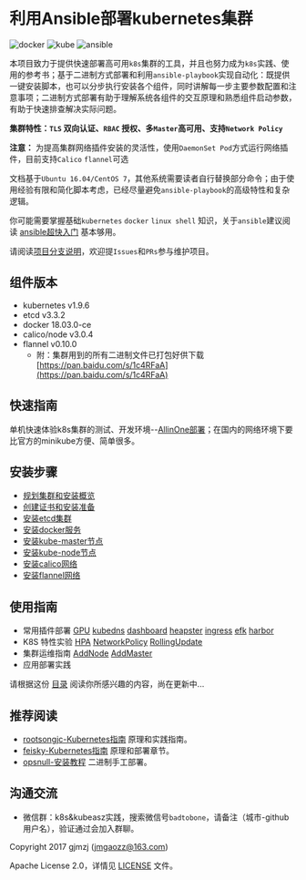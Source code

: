 # 利用Ansible部署kubernetes集群

![docker](./pics/docker.jpg) ![kube](./pics/kube.jpg) ![ansible](./pics/ansible.jpg)

本项目致力于提供快速部署高可用`k8s`集群的工具，并且也努力成为`k8s`实践、使用的参考书；基于二进制方式部署和利用`ansible-playbook`实现自动化：既提供一键安装脚本，也可以分步执行安装各个组件，同时讲解每一步主要参数配置和注意事项；二进制方式部署有助于理解系统各组件的交互原理和熟悉组件启动参数，有助于快速排查解决实际问题。

**集群特性：`TLS` 双向认证、`RBAC` 授权、多`Master`高可用、支持`Network Policy`**

**注意：** 为提高集群网络插件安装的灵活性，使用`DaemonSet Pod`方式运行网络插件，目前支持`Calico` `flannel`可选

文档基于`Ubuntu 16.04/CentOS 7`，其他系统需要读者自行替换部分命令；由于使用经验有限和简化脚本考虑，已经尽量避免`ansible-playbook`的高级特性和复杂逻辑。

你可能需要掌握基础`kubernetes` `docker` `linux shell` 知识，关于`ansible`建议阅读 [ansible超快入门](http://weiweidefeng.blog.51cto.com/1957995/1895261) 基本够用。

请阅读[项目分支说明](branch.md)，欢迎提`Issues`和`PRs`参与维护项目。

## 组件版本

- kubernetes	v1.9.6
- etcd		v3.3.2
- docker	18.03.0-ce
- calico/node	v3.0.4
- flannel	v0.10.0
  - 附：集群用到的所有二进制文件已打包好供下载 [https://pan.baidu.com/s/1c4RFaA](https://pan.baidu.com/s/1c4RFaA)

## 快速指南

单机快速体验k8s集群的测试、开发环境--[AllinOne部署](docs/quickStart.md)；在国内的网络环境下要比官方的minikube方便、简单很多。

## 安装步骤

- [规划集群和安装概览](docs/00-集群规划和基础参数设定.md)
- [创建证书和安装准备](docs/01-创建CA证书和环境配置.md)
- [安装etcd集群](docs/02-安装etcd集群.md)
- [安装docker服务](docs/04-安装docker服务.md)
- [安装kube-master节点](docs/05-安装kube-master节点.md)
- [安装kube-node节点](docs/06-安装kube-node节点.md)
- [安装calico网络](docs/07-安装calico网络组件.md)
- [安装flannel网络](docs/07-安装flannel网络组件.md)

## 使用指南

- 常用插件部署  [GPU](docs/guide/gpu.md) [kubedns](docs/guide/kubedns.md) [dashboard](docs/guide/dashboard.md) [heapster](docs/guide/heapster.md) [ingress](docs/guide/ingress.md) [efk](docs/guide/efk.md) [harbor](docs/guide/harbor.md)
- K8S 特性实验  [HPA](docs/guide/hpa.md) [NetworkPolicy](docs/guide/networkpolicy.md) [RollingUpdate](docs/guide/rollingupdateWithZeroDowntime.md)
- 集群运维指南 [AddNode](docs/guide/op/AddNode.md) [AddMaster](docs/guide/op/AddMaster.md)
- 应用部署实践

请根据这份 [目录](docs/guide/index.md) 阅读你所感兴趣的内容，尚在更新中...

## 推荐阅读

- [rootsongjc-Kubernetes指南](https://github.com/rootsongjc/kubernetes-handbook) 原理和实践指南。
- [feisky-Kubernetes指南](https://github.com/feiskyer/kubernetes-handbook/blob/master/zh/SUMMARY.md) 原理和部署章节。
- [opsnull-安装教程](https://github.com/opsnull/follow-me-install-kubernetes-cluster) 二进制手工部署。

## 沟通交流

- 微信群：k8s&kubeasz实践，搜索微信号`badtobone`，请备注（城市-github用户名），验证通过会加入群聊。

Copyright 2017 gjmzj (jmgaozz@163.com)

Apache License 2.0，详情见 [LICENSE](LICENSE) 文件。


